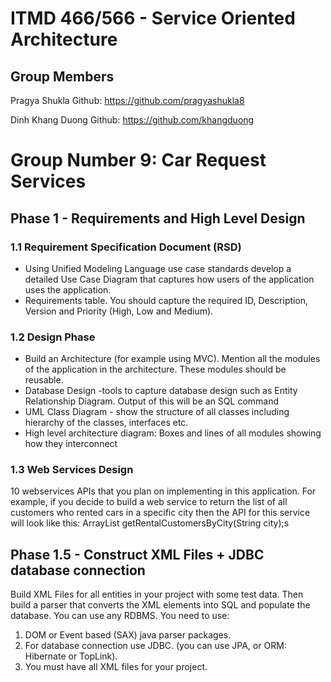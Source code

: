 # ITMD 466/566 - Service Oriented Architecture

## Group Members    
 Pragya Shukla
 Github: https://github.com/pragyashukla8
 
 Dinh Khang Duong
 Github: https://github.com/khangduong
 
 # Group Number 9: Car Request Services
 
  ## Phase 1 - Requirements and High Level Design 
   ### 1.1 Requirement Specification Document (RSD) 
* Using Unified Modeling Language use case standards develop a detailed Use Case Diagram that captures how users of the application uses the application.  
* Requirements table.  You should capture the required ID, Description, Version and Priority (High, Low and Medium).

### 1.2 Design Phase
* Build an Architecture (for example using MVC). Mention all the modules of the application in the architecture. These modules should be reusable.
* Database Design -tools to capture database design such as Entity Relationship Diagram. Output of this will be an SQL command
* UML Class Diagram - show the structure of all classes including hierarchy of the classes, interfaces etc.
* High level architecture diagram: Boxes and lines of all modules showing how they interconnect

### 1.3 Web Services Design
10 webservices APIs that you plan on implementing in this application.  For example, if you decide to build a web service to return the list of all customers who rented cars in a specific city then the API for this service will look like this:
	ArrayList<String> getRentalCustomersByCity(String city);s 
   
## Phase 1.5 - Construct XML Files + JDBC database connection
  Build XML Files for all entities in your project with some test data. 
Then build a parser that converts the XML elements into SQL and populate the database.  You can use any RDBMS.  You need to use:
1.	DOM or Event based (SAX) java parser packages.
1.	For database connection use JDBC.  (you can use JPA, or ORM: Hibernate or TopLink).
1.	You must have all XML files for your project.

  
  
  
 
